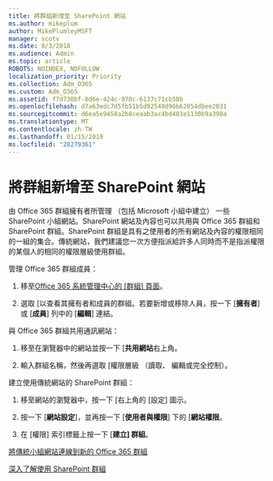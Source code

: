 ```yaml
---
title: 將群組新增至 SharePoint 網站
ms.author: mikeplum
author: MikePlumleyMSFT
manager: scotv
ms.date: 8/3/2018
ms.audience: Admin
ms.topic: article
ROBOTS: NOINDEX, NOFOLLOW
localization_priority: Priority
ms.collection: Adm_O365
ms.custom: Adm_O365
ms.assetid: f7d730bf-0d6e-424c-970c-6137c71cb50b
ms.openlocfilehash: d7a63edc7d5fb51b5d92549d96b62854dbee2031
ms.sourcegitcommit: d6ea5e9458a2b8ceaab3ac4bd483e1130b9a398a
ms.translationtype: MT
ms.contentlocale: zh-TW
ms.lasthandoff: 01/15/2019
ms.locfileid: "28279361"
---
```

# <a name="add-a-group-to-a-sharepoint-site"></a>將群組新增至 SharePoint 網站

由 Office 365 群組擁有者所管理 （包括 Microsoft 小組中建立） 一些 SharePoint 小組網站。SharePoint 網站及內容也可以共用與 Office 365 群組和 SharePoint 群組。SharePoint 群組是具有之使用者的所有網站及內容的權限相同的一組的集合。傳統網站，我們建議您一次方便指派給許多人同時而不是指派權限的某個人的相同的權限層級使用群組。
  
管理 Office 365 群組成員：
  
1. 移至[Office 365 系統管理中心的 [群組] 頁面](https://portal.office.com/adminportal/home#/groups)。
    
2. 選取 [以查看其擁有者和成員的群組。若要新增或移除人員，按一下 [**擁有者**] 或 [**成員**] 列中的 [**編輯**] 連結。 
    
與 Office 365 群組共用通訊網站：
  
1. 移至在瀏覽器中的網站並按一下 [**共用網站**右上角。 
    
2. 輸入群組名稱，然後再選取 [權限層級 （讀取、 編輯或完全控制）。
    
建立使用傳統網站的 SharePoint 群組：
  
1. 移至網站的瀏覽器中，按一下 [右上角的 [設定] 圖示。
    
2. 按一下 [**網站設定**]，並再按一下 [**使用者與權限**] 下的 [**網站權限**。
    
3. 在 [權限] 索引標籤上按一下 [**建立] 群組**。
    
[將傳統小組網站連線到新的 Office 365 群組](https://go.microsoft.com/fwlink/?linkid=2008654)
  
[深入了解使用 SharePoint 群組](https://go.microsoft.com/fwlink/?linkid=874658)
  

